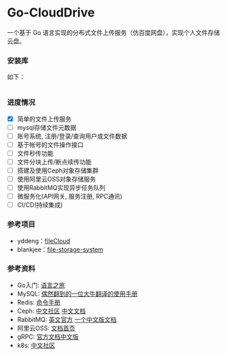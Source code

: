 # Go-CloudDrive

一个基于 Go 语言实现的分布式文件上传服务（仿百度网盘），实现个人文件存储云盘。

### 安装库

如下：
```shell

```

### 进度情况

* [x] 简单的文件上传服务
* [ ] mysql存储文件元数据
* [ ] 账号系统, 注册/登录/查询用户或文件数据
* [ ] 基于帐号的文件操作接口
* [ ] 文件秒传功能
* [ ] 文件分块上传/断点续传功能
* [ ] 搭建及使用Ceph对象存储集群
* [ ] 使用阿里云OSS对象存储服务
* [ ] 使用RabbitMQ实现异步任务队列
* [ ] 微服务化(API网关, 服务注册, RPC通讯)
* [ ] CI/CD(持续集成)

### 参考项目

- yddeng：[fileCloud](https://github.com/yddeng/filecloud)
- blankjee：[file-storage-system](https://github.com/blankjee/file-storage-system)
### 参考资料

- Go入门: [语言之旅](https://tour.go-zh.org/welcome/1)
- MySQL: [偶然翻到的一位大牛翻译的使用手册](https://chhy2009.github.io/document/mysql-reference-manual.pdf)
- Redis: [命令手册](http://redisdoc.com/)
- Ceph: [中文社区](http://ceph.org.cn/) [中文文档](http://docs.ceph.org.cn/)
- RabbitMQ: [英文官方](http://www.rabbitmq.com/getstarted.html) [一个中文版文档](http://rabbitmq.mr-ping.com/)
- 阿里云OSS: [文档首页](https://help.aliyun.com/product/31815.html?spm=a2c4g.750001.3.1.47287b13LQI3Ah)
- gRPC: [官方文档中文版](http://doc.oschina.net/grpc?t=56831)
- k8s: [中文社区](https://www.kubernetes.org.cn/docs)

